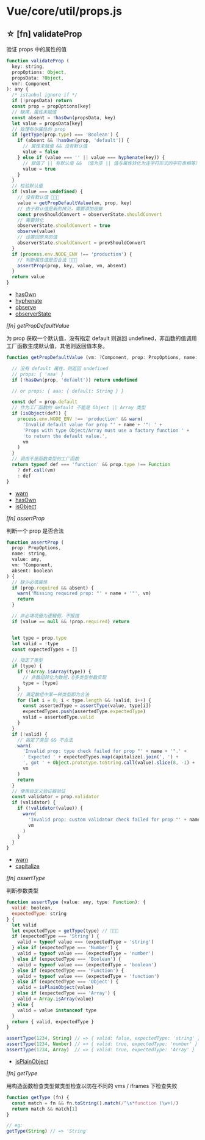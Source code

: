 # Vue/core/util/props.js


## ☆ [fn] validateProp

验证 props 中的属性的值

``` javascript
function validateProp (
  key: string,
  propOptions: Object,
  propsData: ?Object,
  vm?: Component
): any {
  /* istanbul ignore if */
  if (!propsData) return
  const prop = propOptions[key]
  // 缺席，属性未赋值
  const absent = !hasOwn(propsData, key)
  let value = propsData[key]
  // 处理布尔属性的 prop
  if (getType(prop.type) === 'Boolean') {
    if (absent && !hasOwn(prop, 'default')) {
      // 属性未赋值 && 没有默认值
      value = false
    } else if (value === '' || value === hyphenate(key)) {
      // 赋值了 || 有默认值 && （值为空 || 值与属性转化为连字符形式的字符串相等）
      value = true
    }
  }
  // 检验默认值
  if (value === undefined) {
    // 没有默认值 🔽🔽🔽
    value = getPropDefaultValue(vm, prop, key)
    // 由于默认值是新的拷贝，需要添加观察
    const prevShouldConvert = observerState.shouldConvert
    // 需要转化
    observerState.shouldConvert = true
    observe(value)
    // 设置回原来的值
    observerState.shouldConvert = prevShouldConvert
  }
  if (process.env.NODE_ENV !== 'production') {
    // 判断属性值是否合法 🔽🔽🔽
    assertProp(prop, key, value, vm, absent)
  }
  return value
}
```

- [hasOwn](../../shared/util.md#fn-hasown)
- [hyphenate](../../shared/util.md#fn-hyphenate)
- [observe](../observer/index.md#fn-observe)
- [observerState](../observer/index.md#object-observerstate)




_[fn] getPropDefaultValue_

为 prop 获取一个默认值，没有指定 default 则返回 undefined，非函数的值调用工厂函数生成默认值，其他则返回值本身。

``` javascript
function getPropDefaultValue (vm: ?Component, prop: PropOptions, name: string): any {

  // 没有 default 属性，则返回 undefined
  // props: { 'aaa' }
  if (!hasOwn(prop, 'default')) return undefined

  // or props: { aaa: { default: String } }

  const def = prop.default
  // 作为工厂函数的 default 不能是 Object || Array 类型
  if (isObject(def)) {
    process.env.NODE_ENV !== 'production' && warn(
      'Invalid default value for prop "' + name + '": ' +
      'Props with type Object/Array must use a factory function ' +
      'to return the default value.',
      vm
    )
  }
  // 调用不是函数类型的工厂函数
  return typeof def === 'function' && prop.type !== Function
    ? def.call(vm)
    : def
}

```

- [warn](../util/debug.md#fn-warn)
- [hasOwn](../../shared/util.md#fn-hasown)
- [isObject](../../shared/util.md#fn-isobject)

_[fn] assertProp_

判断一个 prop 是否合法

``` javascript
function assertProp (
  prop: PropOptions,
  name: string,
  value: any,
  vm: ?Component,
  absent: boolean
) {
  // 缺少必填属性
  if (prop.required && absent) {
    warn('Missing required prop: "' + name + '"', vm)
    return
  }

  // 非必填项值为逻辑假，不报错
  if (value == null && !prop.required) return


  let type = prop.type
  let valid = !type
  const expectedTypes = []

  // 指定了类型
  if (type) {
    if (!Array.isArray(type)) {
      // 非数组转化为数组，@多类型参数实现
      type = [type]
    }
    // 满足数组中某一种类型即为合法
    for (let i = 0; i < type.length && !valid; i++) {
      const assertedType = assertType(value, type[i])
      expectedTypes.push(assertedType.expectedType)
      valid = assertedType.valid
    }
  }
  if (!valid) {
    // 指定了类型 && 不合法 
    warn(
      'Invalid prop: type check failed for prop "' + name + '".' +
      ' Expected ' + expectedTypes.map(capitalize).join(', ') +
      ', got ' + Object.prototype.toString.call(value).slice(8, -1) + '.',
      vm
    )
    return
  }
  // 使用自定义验证器验证
  const validator = prop.validator
  if (validator) {
    if (!validator(value)) {
      warn(
        'Invalid prop: custom validator check failed for prop "' + name + '".',
        vm
      )
    }
  }
}
```

- [warn](../util/debug.md#fn-warn)
- [capitalize](../../shared/util.md#fn-capitalize)


_[fn] assertType_

判断参数类型

``` javascript
function assertType (value: any, type: Function): {
  valid: boolean,
  expectedType: string
} {
  let valid
  let expectedType = getType(type) // 🔽🔽🔽
  if (expectedType === 'String') {
    valid = typeof value === (expectedType = 'string')
  } else if (expectedType === 'Number') {
    valid = typeof value === (expectedType = 'number')
  } else if (expectedType === 'Boolean') {
    valid = typeof value === (expectedType = 'boolean')
  } else if (expectedType === 'Function') {
    valid = typeof value === (expectedType = 'function')
  } else if (expectedType === 'Object') {
    valid = isPlainObject(value)
  } else if (expectedType === 'Array') {
    valid = Array.isArray(value)
  } else {
    valid = value instanceof type
  }
  return { valid, expectedType }
}

assertType(1234, String) // => { valid: false, expectedType: 'string' }
assertType(1234, Number) // => { valid: true, expectedType: 'number' }
assertType(1234, Array)  // => { valid: true, expectedType: 'Array' }
```

- [isPlainObject](../../shared/util.md#fn-isplainobject)


_[fn] getType_

用构造函数检查类型做类型检查以防在不同的 vms / iframes 下检查失败

``` javascript
function getType (fn) {
  const match = fn && fn.toString().match(/^\s*function (\w+)/)
  return match && match[1]
}

// eg:
getType(String) // => 'String'
```
